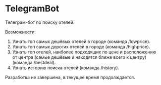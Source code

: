 # TelegramBot
Телеграм-бот по поиску отелей.

Возможности:
1. Узнать топ самых дешёвых отелей в городе (команда /lowprice).
2. Узнать топ самых дорогих отелей в городе (команда /highprice).
3. Узнать топ отелей, наиболее подходящих по цене и расположению от центра
(самые дешёвые и находятся ближе всего к центру) (команда /bestdeal).
4. Узнать историю поиска отелей (команда /history).

Разработка не завершена, в текущее время продолждается.
